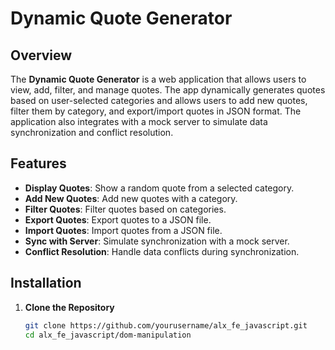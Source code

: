 # Dynamic Quote Generator

## Overview

The **Dynamic Quote Generator** is a web application that allows users to view, add, filter, and manage quotes. The app dynamically generates quotes based on user-selected categories and allows users to add new quotes, filter them by category, and export/import quotes in JSON format. The application also integrates with a mock server to simulate data synchronization and conflict resolution.

## Features

- **Display Quotes**: Show a random quote from a selected category.
- **Add New Quotes**: Add new quotes with a category.
- **Filter Quotes**: Filter quotes based on categories.
- **Export Quotes**: Export quotes to a JSON file.
- **Import Quotes**: Import quotes from a JSON file.
- **Sync with Server**: Simulate synchronization with a mock server.
- **Conflict Resolution**: Handle data conflicts during synchronization.

## Installation

1. **Clone the Repository**

   ```bash
   git clone https://github.com/yourusername/alx_fe_javascript.git
   cd alx_fe_javascript/dom-manipulation
